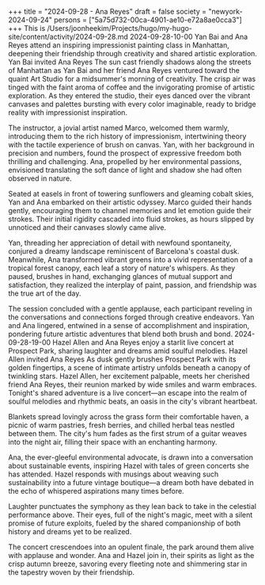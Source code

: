 +++
title = "2024-09-28 - Ana Reyes"
draft = false
society = "newyork-2024-09-24"
persons = ["5a75d732-00ca-4901-ae10-e72a8ae0cca3"]
+++
This is /Users/joonheekim/Projects/hugo/my-hugo-site/content/activity/2024-09-28.md
2024-09-28-10-00
Yan Bai and Ana Reyes attend an inspiring impressionist painting class in Manhattan, deepening their friendship through creativity and shared artistic exploration.
Yan Bai invited Ana Reyes
The sun cast friendly shadows along the streets of Manhattan as Yan Bai and her friend Ana Reyes ventured toward the quaint Art Studio for a midsummer's morning of creativity. The crisp air was tinged with the faint aroma of coffee and the invigorating promise of artistic exploration. As they entered the studio, their eyes danced over the vibrant canvases and palettes bursting with every color imaginable, ready to bridge reality with impressionist inspiration.

The instructor, a jovial artist named Marco, welcomed them warmly, introducing them to the rich history of impressionism, intertwining theory with the tactile experience of brush on canvas. Yan, with her background in precision and numbers, found the prospect of expressive freedom both thrilling and challenging. Ana, propelled by her environmental passions, envisioned translating the soft dance of light and shadow she had often observed in nature.

Seated at easels in front of towering sunflowers and gleaming cobalt skies, Yan and Ana embarked on their artistic odyssey. Marco guided their hands gently, encouraging them to channel memories and let emotion guide their strokes. Their initial rigidity cascaded into fluid strokes, as hours slipped by unnoticed and their canvases slowly came alive.

Yan, threading her appreciation of detail with newfound spontaneity, conjured a dreamy landscape reminiscent of Barcelona's coastal dusk. Meanwhile, Ana transformed vibrant greens into a vivid representation of a tropical forest canopy, each leaf a story of nature's whispers. As they paused, brushes in hand, exchanging glances of mutual support and satisfaction, they realized the interplay of paint, passion, and friendship was the true art of the day.

The session concluded with a gentle applause, each participant reveling in the conversations and connections forged through creative endeavors. Yan and Ana lingered, entwined in a sense of accomplishment and inspiration, pondering future artistic adventures that blend both brush and bond.
2024-09-28-19-00
Hazel Allen and Ana Reyes enjoy a starlit live concert at Prospect Park, sharing laughter and dreams amid soulful melodies.
Hazel Allen invited Ana Reyes
As dusk gently brushes Prospect Park with its golden fingertips, a scene of intimate artistry unfolds beneath a canopy of twinkling stars. Hazel Allen, her excitement palpable, meets her cherished friend Ana Reyes, their reunion marked by wide smiles and warm embraces. Tonight's shared adventure is a live concert—an escape into the realm of soulful melodies and rhythmic beats, an oasis in the city's vibrant heartbeat.

Blankets spread lovingly across the grass form their comfortable haven, a picnic of warm pastries, fresh berries, and chilled herbal teas nestled between them. The city's hum fades as the first strum of a guitar weaves into the night air, filling their space with an enchanting harmony.

Ana, the ever-gleeful environmental advocate, is drawn into a conversation about sustainable events, inspiring Hazel with tales of green concerts she has attended. Hazel responds with musings about weaving such sustainability into a future vintage boutique—a dream both have debated in the echo of whispered aspirations many times before.

Laughter punctuates the symphony as they lean back to take in the celestial performance above. Their eyes, full of the night's magic, meet with a silent promise of future exploits, fueled by the shared companionship of both history and dreams yet to be realized.

The concert crescendoes into an opulent finale, the park around them alive with applause and wonder. Ana and Hazel join in, their spirits as light as the crisp autumn breeze, savoring every fleeting note and shimmering star in the tapestry woven by their friendship.
